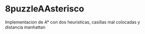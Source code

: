 8puzzleAAsterisco
=================

Implementacion de A* con dos heuristicas, casillas mal colocadas y distancia manhattan
